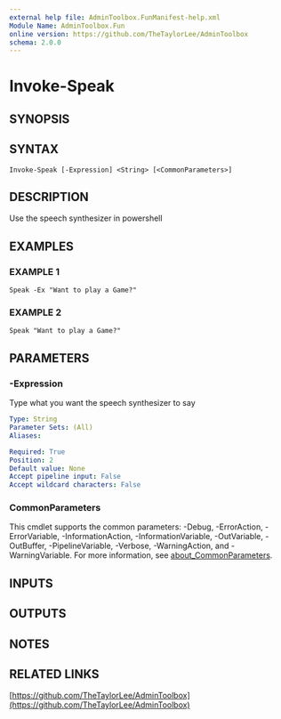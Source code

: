 ```yaml
---
external help file: AdminToolbox.FunManifest-help.xml
Module Name: AdminToolbox.Fun
online version: https://github.com/TheTaylorLee/AdminToolbox
schema: 2.0.0
---
```


# Invoke-Speak

## SYNOPSIS

## SYNTAX

```
Invoke-Speak [-Expression] <String> [<CommonParameters>]
```

## DESCRIPTION
Use the speech synthesizer in powershell

## EXAMPLES

### EXAMPLE 1
```
Speak -Ex "Want to play a Game?"
```

### EXAMPLE 2
```
Speak "Want to play a Game?"
```

## PARAMETERS

### -Expression
Type what you want the speech synthesizer to say

```yaml
Type: String
Parameter Sets: (All)
Aliases:

Required: True
Position: 2
Default value: None
Accept pipeline input: False
Accept wildcard characters: False
```

### CommonParameters
This cmdlet supports the common parameters: -Debug, -ErrorAction, -ErrorVariable, -InformationAction, -InformationVariable, -OutVariable, -OutBuffer, -PipelineVariable, -Verbose, -WarningAction, and -WarningVariable. For more information, see [about_CommonParameters](http://go.microsoft.com/fwlink/?LinkID=113216).

## INPUTS

## OUTPUTS

## NOTES

## RELATED LINKS

[https://github.com/TheTaylorLee/AdminToolbox](https://github.com/TheTaylorLee/AdminToolbox)

